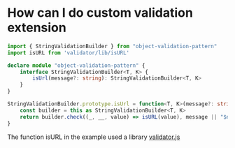 # How can I do custom validation extension

```typescript
import { StringValidationBuilder } from "object-validation-pattern"
import isURL from 'validator/lib/isURL'

declare module "object-validation-pattern" {
    interface StringValidationBuilder<T, K> {
        isUrl(message?: string): StringValidationBuilder<T, K>
    }
}

StringValidationBuilder.prototype.isUrl = function<T, K>(message?: string): StringValidationBuilder<T,K> {
    const builder = this as StringValidationBuilder<T, K>
    return builder.check((_, __, value) => isURL(value), message || "$name: $value isn't an url")
}
```

The function isURL in the example used a library [validator.js](https://www.npmjs.com/package/validator)
